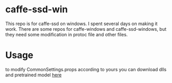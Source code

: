 # caffe-ssd-win
  This repo is for caffe-ssd on windows. I spent several days on making it work. There are some repos for caffe-windows and caffe-ssd-windows, but they need some modification in protoc file and other files.
  
# Usage
  to modify CommonSettings.props according to yours
  you can download dlls and pretrained model [here](http://pan.baidu.com/s/1caZnrS)

